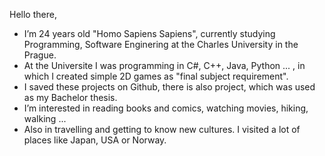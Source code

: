 Hello there,
- I’m 24 years old "Homo Sapiens Sapiens", currently studying Programming, Software Enginering at the Charles University in the Prague.
- At the Universite I was programming in C#, C++, Java, Python ... , in which I created simple 2D games as "final subject requirement".
- I saved these projects on Github, there is also project, which was used as my Bachelor thesis.
- I’m interested in reading books and comics, watching movies, hiking, walking ...
- Also in travelling and getting to know new cultures. I visited a lot of places like Japan, USA or Norway.


<!---
Bojo-o/Bojo-o is a ✨ special ✨ repository because its `README.md` (this file) appears on your GitHub profile.
You can click the Preview link to take a look at your changes.
--->
